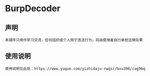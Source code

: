 # BurpDecoder
 
## 声明
	本插件只用作学习交流，任何组织或个人用于违法行为，将由使用者自行承担法律后果

## 使用说明
	使用说明见此处：https://www.yuque.com/yizhidaju-rwqsr/bxu396/cag96q
